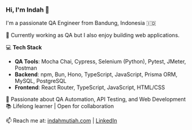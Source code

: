 ### Hi, I'm Indah 👋
I'm a passionate QA Engineer from Bandung, Indonesia 🇮🇩

🔭 Currently working as QA but I also enjoy building web applications.

💻 **Tech Stack**  
- **QA Tools**: Mocha Chai, Cypress, Selenium (Python), Pytest, JMeter, Postman  
- **Backend**: npm, Bun, Hono, TypeScript, JavaScript, Prisma ORM, MySQL, PostgreSQL  
- **Frontend**: React Router, TypeScript, JavaScript, HTML/CSS
  
🧪 Passionate about QA Automation, API Testing, and Web Development  
📚 Lifelong learner | Open for collaboration

📫 Reach me at: [indahmutiah.com](https://indahmutiah.com) | [LinkedIn](https://www.linkedin.com/in/indah-mutiah-utami-mz-a73bb2192/)
